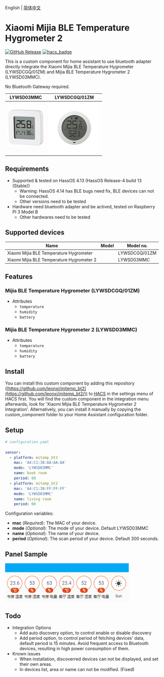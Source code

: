 English | [简体中文](./README_zh-CN.md)

# Xiaomi Mijia BLE Temperature Hygrometer 2

[![GitHub Release][releases-shield]][releases]
[![hacs_badge](https://img.shields.io/badge/HACS-Custom-orange.svg)](https://github.com/custom-components/hacs)

This is a custom component for home assistant to use bluetooth adapter directly integrate the Xiaomi Mijia BLE Temperature Hygrometer (LYWSDCGQ/01ZM) and Mijia BLE Temperature Hygrometer 2 (LYWSD03MMC).

No Bluetooth Gateway required.

| LYWSD03MMC | LYWSDCGQ/01ZM |
| ---------------------- | ---------------------- |
| ![LYWSD03MMC](/pictures/LYWSD03MMC.jpg) | ![LYWSDCGQ/01ZM](/pictures/LYWSDCGQ01ZM.jpg) |

## Requirements

* Supported & tested on HassOS 4.13 (HassOS Release-4 build 13 (Stable))
  * Warning: HassOS 4.14 has BLE bugs need fix, BLE devices can not be connected.
  * Other versions need to be tested
* Hardware need bluetooth adapter and be actived, tested on Raspberry PI 3 Model B
  * Other hardwares need to be tested

## Supported devices

| Name                   | Model                  | Model no. |
| ---------------------- | ---------------------- | --------- |
| Xiaomi Mijia BLE Temperature Hygrometer  |  | LYWSDCGQ/01ZM |
| Xiaomi Mijia BLE Temperature Hygrometer 2  |  | LYWSD03MMC  |

## Features

### Mijia BLE Temperature Hygrometer (LYWSDCGQ/01ZM)

- Attributes
  - `temperature`
  - `humidity`
  - `battery`

### Mijia BLE Temperature Hygrometer 2 (LYWSD03MMC)

- Attributes
  - `temperature`
  - `humidity`
  - `battery`

## Install

You can install this custom component by adding this repository ([https://github.com/leonxi/mitemp_bt2](https://github.com/leonxi/mitemp_bt2/)) to [HACS](https://hacs.xyz/) in the settings menu of HACS first. You will find the custom component in the integration menu afterwards, look for 'Xiaomi Mijia BLE Temperature Hygrometer 2 Integration'. Alternatively, you can install it manually by copying the custom_component folder to your Home Assistant configuration folder.


## Setup

```yaml
# configuration.yaml

sensor:
  - platform: mitemp_bt2
    mac: 'A4:C1:38:AA:AA:AA'
    mode: 'LYWSD03MMC'
    name: book room
    period: 60
  - platform: mitemp_bt2
    mac: 'A4:C1:38:FF:FF:FF'
    mode: 'LYWSD03MMC'
    name: living room
    period: 60
```

Configuration variables:
- **mac** (*Required*): The MAC of your device.
- **mode** (*Optional*): The mode of your device. Default LYWSD03MMC
- **name** (*Optional*): The name of your device.
- **period** (*Optional*): The scan period of your device. Default 300 seconds.

## Panel Sample

  ![LYWSD03MMC_PANEL_SHOW](/pictures/sample_panel_1.png)

## Todo

- Integration Options
  - Add auto discovery option, to control enable or disable discovery
  - Add period option, to control period of fetching devices' data, default period is 15 minutes. Avoid frequent access to Bluetooth devices, resulting in high power consumption of them.
- Known issues
  - When installation, discoverred devices can not be displayed, and set their own areas.
  - In devices list, area or name can not be modified. (Fixed)

[releases-shield]: https://img.shields.io/github/release/leonxi/mitemp_bt2.svg
[releases]: https://github.com/leonxi/mitemp_bt2/releases
